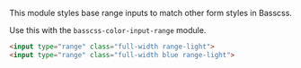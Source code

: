 
This module styles base range inputs to match other form styles in Basscss.

Use this with the `basscss-color-input-range` module.

```html
<input type="range" class="full-width range-light">
<input type="range" class="full-width blue range-light">
```


